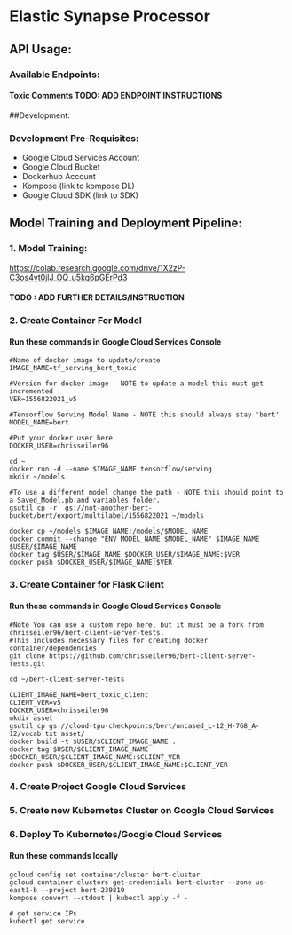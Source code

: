 # Elastic Synapse Processor
## API Usage: 
### Available Endpoints:
#### Toxic Comments TODO: ADD ENDPOINT INSTRUCTIONS









##Development:
  ### Development Pre-Requisites:
  * Google Cloud Services Account
  * Google Cloud Bucket
  * Dockerhub Account
  * Kompose (link to kompose DL)
  * Google Cloud SDK (link to SDK)
  



## Model Training and Deployment Pipeline:

### 1. Model Training: 
  https://colab.research.google.com/drive/1X2zP-C3os4vt0jlJ_OQ_u5kq6pGErPd3
  #### TODO : ADD FURTHER DETAILS/INSTRUCTION
  
### 2. Create Container For Model
  #### Run these commands in Google Cloud Services Console

```
#Name of docker image to update/create
IMAGE_NAME=tf_serving_bert_toxic   

#Version for docker image - NOTE to update a model this must get incremented
VER=1556822021_v5

#Tensorflow Serving Model Name - NOTE this should always stay 'bert'
MODEL_NAME=bert

#Put your docker user here
DOCKER_USER=chrisseiler96

cd ~
docker run -d --name $IMAGE_NAME tensorflow/serving
mkdir ~/models

#To use a different model change the path - NOTE this should point to a Saved_Model.pb and variables folder.
gsutil cp -r  gs://not-another-bert-bucket/bert/export/multilabel/1556822021 ~/models

docker cp ~/models $IMAGE_NAME:/models/$MODEL_NAME
docker commit --change "ENV MODEL_NAME $MODEL_NAME" $IMAGE_NAME $USER/$IMAGE_NAME
docker tag $USER/$IMAGE_NAME $DOCKER_USER/$IMAGE_NAME:$VER
docker push $DOCKER_USER/$IMAGE_NAME:$VER
```
 
  
### 3. Create Container for Flask Client
#### Run these commands in Google Cloud Services Console

```
#Note You can use a custom repo here, but it must be a fork from chrisseiler96/bert-client-server-tests.
#This includes necessary files for creating docker container/dependencies
git clone https://github.com/chrisseiler96/bert-client-server-tests.git

cd ~/bert-client-server-tests

CLIENT_IMAGE_NAME=bert_toxic_client
CLIENT_VER=v5
DOCKER_USER=chrisseiler96
mkdir asset
gsutil cp gs://cloud-tpu-checkpoints/bert/uncased_L-12_H-768_A-12/vocab.txt asset/
docker build -t $USER/$CLIENT_IMAGE_NAME .
docker tag $USER/$CLIENT_IMAGE_NAME $DOCKER_USER/$CLIENT_IMAGE_NAME:$CLIENT_VER
docker push $DOCKER_USER/$CLIENT_IMAGE_NAME:$CLIENT_VER
 ```
 
### 4. Create Project Google Cloud Services

### 5. Create new Kubernetes Cluster on Google Cloud Services
  
### 6. Deploy To Kubernetes/Google Cloud Services
  #### Run these commands locally
  ```
  gcloud config set container/cluster bert-cluster
gcloud container clusters get-credentials bert-cluster --zone us-east1-b --project bert-239819
kompose convert --stdout | kubectl apply -f -

# get service IPs
kubectl get service 
```
  
  





